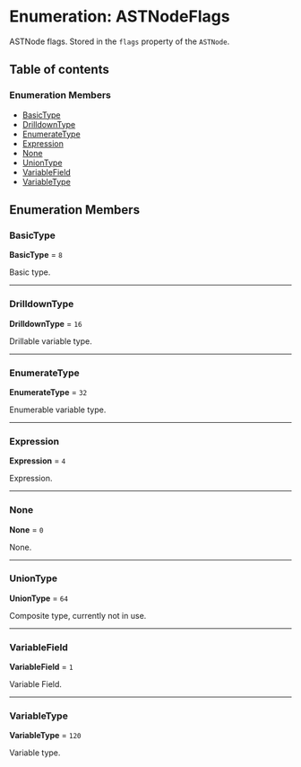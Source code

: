 # Enumeration: ASTNodeFlags

ASTNode flags. Stored in the `flags` property of the `ASTNode`.

## Table of contents

### Enumeration Members

* [BasicType](/en/auto-docs/variable-core/enums/ASTNodeFlags.md#basictype)
* [DrilldownType](/en/auto-docs/variable-core/enums/ASTNodeFlags.md#drilldowntype)
* [EnumerateType](/en/auto-docs/variable-core/enums/ASTNodeFlags.md#enumeratetype)
* [Expression](/en/auto-docs/variable-core/enums/ASTNodeFlags.md#expression)
* [None](/en/auto-docs/variable-core/enums/ASTNodeFlags.md#none)
* [UnionType](/en/auto-docs/variable-core/enums/ASTNodeFlags.md#uniontype)
* [VariableField](/en/auto-docs/variable-core/enums/ASTNodeFlags.md#variablefield)
* [VariableType](/en/auto-docs/variable-core/enums/ASTNodeFlags.md#variabletype)

## Enumeration Members

### BasicType

**BasicType** = `8`

Basic type.

***

### DrilldownType

**DrilldownType** = `16`

Drillable variable type.

***

### EnumerateType

**EnumerateType** = `32`

Enumerable variable type.

***

### Expression

**Expression** = `4`

Expression.

***

### None

**None** = `0`

None.

***

### UnionType

**UnionType** = `64`

Composite type, currently not in use.

***

### VariableField

**VariableField** = `1`

Variable Field.

***

### VariableType

**VariableType** = `120`

Variable type.
